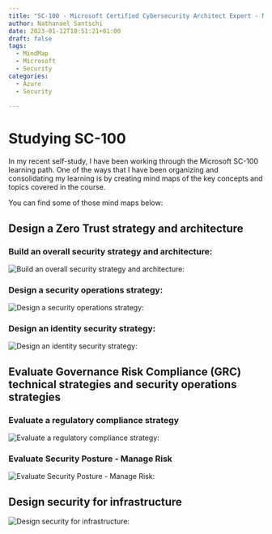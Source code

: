 ```yaml
---
title: "SC-100 - Microsoft Certified Cybersecurity Architect Expert - MindMap Collection"
author: Nathanael Santschi
date: 2023-01-12T10:51:21+01:00
draft: false
tags:
  - MindMap
  - Microsoft
  - Security
categories:
  - Azure
  - Security
  
---
```

# Studying SC-100 
In my recent self-study, I have been working through the Microsoft SC-100 learning path. One of the ways that I have been organizing and consolidating my learning is by creating mind maps of the key concepts and topics covered in the course.

You can find some of those mind maps below:

## Design a Zero Trust strategy and architecture

### Build an overall security strategy and architecture:
![Build an overall security strategy and architecture:](/images/BuildAnOverallSecurityStrategyAndArchitecture.svg "Preview")

### Design a security operations strategy:
![Design a security operations strategy:](/images/DesignASecurityoperationsstrategy.svg "Preview")


### Design an identity security strategy:
![Design an identity security strategy:](/images/Designanidentitysecuritystrategy.svg "Preview")

## Evaluate Governance Risk Compliance (GRC) technical strategies and security operations strategies

### Evaluate a regulatory compliance strategy
![Evaluate a regulatory compliance strategy:](/images/Evaluatearegulatorycompliancestrategy.svg "Preview")


### Evaluate Security Posture - Manage Risk
![Evaluate Security Posture - Manage Risk:](/images/EvaluateSecurityPosture-ManageRisk.svg "Preview")


## Design security for infrastructure
![Design security for infrastructure:](/images/Designsecurityforinfrastructure.svg "Preview")